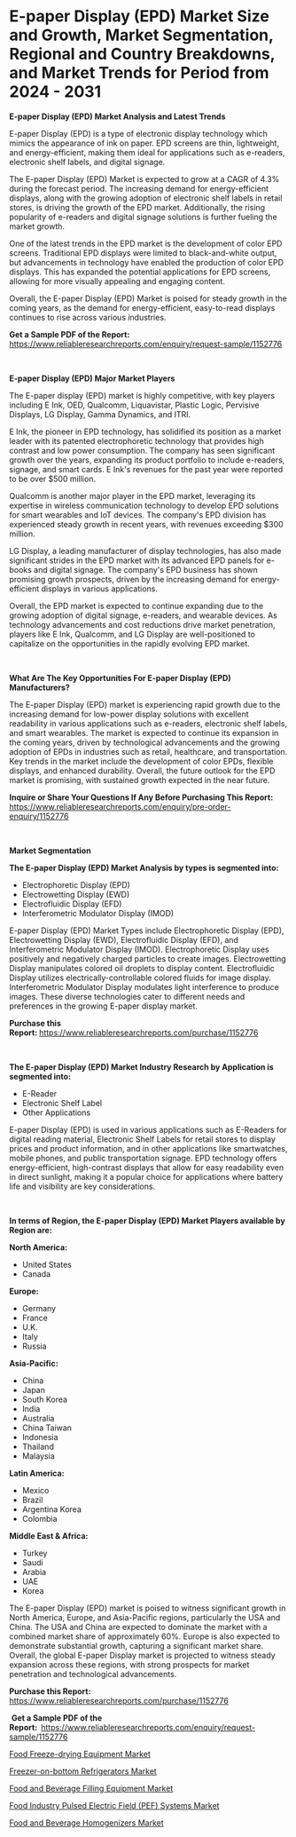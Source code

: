 <p><h1>E-paper Display (EPD) Market Size and Growth, Market Segmentation, Regional and Country Breakdowns, and Market Trends for Period from 2024 -  2031</h1></p><p><strong>E-paper Display (EPD) Market Analysis and Latest Trends</strong></p>
<p><p>E-paper Display (EPD) is a type of electronic display technology which mimics the appearance of ink on paper. EPD screens are thin, lightweight, and energy-efficient, making them ideal for applications such as e-readers, electronic shelf labels, and digital signage.</p><p>The E-paper Display (EPD) Market is expected to grow at a CAGR of 4.3% during the forecast period. The increasing demand for energy-efficient displays, along with the growing adoption of electronic shelf labels in retail stores, is driving the growth of the EPD market. Additionally, the rising popularity of e-readers and digital signage solutions is further fueling the market growth.</p><p>One of the latest trends in the EPD market is the development of color EPD screens. Traditional EPD displays were limited to black-and-white output, but advancements in technology have enabled the production of color EPD displays. This has expanded the potential applications for EPD screens, allowing for more visually appealing and engaging content.</p><p>Overall, the E-paper Display (EPD) Market is poised for steady growth in the coming years, as the demand for energy-efficient, easy-to-read displays continues to rise across various industries.</p></p>
<p><strong>Get a Sample PDF of the Report:&nbsp;</strong> <a href="https://www.reliableresearchreports.com/enquiry/request-sample/1152776">https://www.reliableresearchreports.com/enquiry/request-sample/1152776</a></p>
<p>&nbsp;</p>
<p><strong>E-paper Display (EPD) Major Market Players</strong></p>
<p><p>The E-paper display (EPD) market is highly competitive, with key players including E Ink, OED, Qualcomm, Liquavistar, Plastic Logic, Pervisive Displays, LG Display, Gamma Dynamics, and ITRI. </p><p>E Ink, the pioneer in EPD technology, has solidified its position as a market leader with its patented electrophoretic technology that provides high contrast and low power consumption. The company has seen significant growth over the years, expanding its product portfolio to include e-readers, signage, and smart cards. E Ink's revenues for the past year were reported to be over $500 million.</p><p>Qualcomm is another major player in the EPD market, leveraging its expertise in wireless communication technology to develop EPD solutions for smart wearables and IoT devices. The company's EPD division has experienced steady growth in recent years, with revenues exceeding $300 million.</p><p>LG Display, a leading manufacturer of display technologies, has also made significant strides in the EPD market with its advanced EPD panels for e-books and digital signage. The company's EPD business has shown promising growth prospects, driven by the increasing demand for energy-efficient displays in various applications.</p><p>Overall, the EPD market is expected to continue expanding due to the growing adoption of digital signage, e-readers, and wearable devices. As technology advancements and cost reductions drive market penetration, players like E Ink, Qualcomm, and LG Display are well-positioned to capitalize on the opportunities in the rapidly evolving EPD market.</p></p>
<p>&nbsp;</p>
<p><strong>What Are The Key Opportunities For E-paper Display (EPD) Manufacturers?</strong></p>
<p><p>The E-paper Display (EPD) market is experiencing rapid growth due to the increasing demand for low-power display solutions with excellent readability in various applications such as e-readers, electronic shelf labels, and smart wearables. The market is expected to continue its expansion in the coming years, driven by technological advancements and the growing adoption of EPDs in industries such as retail, healthcare, and transportation. Key trends in the market include the development of color EPDs, flexible displays, and enhanced durability. Overall, the future outlook for the EPD market is promising, with sustained growth expected in the near future.</p></p>
<p><strong>Inquire or Share Your Questions If Any Before Purchasing This Report:</strong> <a href="https://www.reliableresearchreports.com/enquiry/pre-order-enquiry/1152776">https://www.reliableresearchreports.com/enquiry/pre-order-enquiry/1152776</a></p>
<p>&nbsp;</p>
<p><strong>Market Segmentation</strong></p>
<p><strong>The E-paper Display (EPD) Market Analysis by types is segmented into:</strong></p>
<p><ul><li>Electrophoretic Display (EPD)</li><li>Electrowetting Display (EWD)</li><li>Electrofluidic Display (EFD)</li><li>Interferometric Modulator Display (IMOD)</li></ul></p>
<p><p>E-paper Display (EPD) Market Types include Electrophoretic Display (EPD), Electrowetting Display (EWD), Electrofluidic Display (EFD), and Interferometric Modulator Display (IMOD). Electrophoretic Display uses positively and negatively charged particles to create images. Electrowetting Display manipulates colored oil droplets to display content. Electrofluidic Display utilizes electrically-controllable colored fluids for image display. Interferometric Modulator Display modulates light interference to produce images. These diverse technologies cater to different needs and preferences in the growing E-paper display market.</p></p>
<p><strong>Purchase this Report:&nbsp;</strong><a href="https://www.reliableresearchreports.com/purchase/1152776">https://www.reliableresearchreports.com/purchase/1152776</a></p>
<p>&nbsp;</p>
<p><strong>The E-paper Display (EPD) Market Industry Research by Application is segmented into:</strong></p>
<p><ul><li>E-Reader</li><li>Electronic Shelf Label</li><li>Other Applications</li></ul></p>
<p><p>E-paper Display (EPD) is used in various applications such as E-Readers for digital reading material, Electronic Shelf Labels for retail stores to display prices and product information, and in other applications like smartwatches, mobile phones, and public transportation signage. EPD technology offers energy-efficient, high-contrast displays that allow for easy readability even in direct sunlight, making it a popular choice for applications where battery life and visibility are key considerations.</p></p>
<p>&nbsp;</p>
<p><strong>In terms of Region, the E-paper Display (EPD) Market Players available by Region are:</strong></p>
<p>
    <p> <strong> North America: </strong>
        <ul>
            <li>United States</li>
            <li>Canada</li>
        </ul>
        </p> 
    <p> <strong> Europe: </strong>
        <ul>
            <li>Germany</li>
            <li>France</li>
            <li>U.K.</li>
            <li>Italy</li>
            <li>Russia</li>
        </ul>
        </p> 
    <p> <strong> Asia-Pacific: </strong>
        <ul>
            <li>China</li>
            <li>Japan</li>
            <li>South Korea</li>
            <li>India</li>
            <li>Australia</li>
            <li>China Taiwan</li>
            <li>Indonesia</li>
            <li>Thailand</li>
            <li>Malaysia</li>
        </ul>
        </p> 
    <p> <strong> Latin America: </strong>
        <ul>
            <li>Mexico</li>
            <li>Brazil</li>
            <li>Argentina Korea</li>
            <li>Colombia</li>
        </ul>
        </p> 
    <p> <strong> Middle East & Africa: </strong>
        <ul>
            <li>Turkey</li>
            <li>Saudi</li>
            <li>Arabia</li>
            <li>UAE</li>
            <li>Korea</li>
        </ul>
    </p>
    </p>
<p><p>The E-paper Display (EPD) market is poised to witness significant growth in North America, Europe, and Asia-Pacific regions, particularly the USA and China. The USA and China are expected to dominate the market with a combined market share of approximately 60%. Europe is also expected to demonstrate substantial growth, capturing a significant market share. Overall, the global E-paper Display market is projected to witness steady expansion across these regions, with strong prospects for market penetration and technological advancements.</p></p>
<p><strong>Purchase this Report: </strong><a href="https://www.reliableresearchreports.com/purchase/1152776">https://www.reliableresearchreports.com/purchase/1152776</a></p>
<p>&nbsp;<strong>Get a Sample PDF of the Report:&nbsp;&nbsp;</strong><a href="https://www.reliableresearchreports.com/enquiry/request-sample/1152776">https://www.reliableresearchreports.com/enquiry/request-sample/1152776</a></p>
<p><strong></strong></p>
<p><p><a href="https://medium.com/@stevengarcia756/food-freeze-drying-equipment-market-analysis-and-sze-forecasted-for-period-from-2024-to-2031-6189c23de3b9">Food Freeze-drying Equipment Market</a></p><p><a href="https://medium.com/@stevengarcia756/freezer-on-bottom-refrigerators-market-size-market-outlook-and-market-forecast-2024-to-2031-1832dd7cfa45">Freezer-on-bottom Refrigerators Market</a></p><p><a href="https://medium.com/@stevengarcia756/food-and-beverage-filling-equipment-market-size-reveals-the-best-marketing-channels-in-global-9955292be296">Food and Beverage Filling Equipment Market</a></p><p><a href="https://medium.com/@stevengarcia756/food-industry-pulsed-electric-field-pef-systems-market-analysis-and-sze-forecasted-for-period-87c96e2fbb6a">Food Industry Pulsed Electric Field (PEF) Systems Market</a></p><p><a href="https://medium.com/@stevengarcia756/food-and-beverage-homogenizers-market-size-market-outlook-and-market-forecast-2024-to-2031-ae55a4ed5040">Food and Beverage Homogenizers Market</a></p></p>